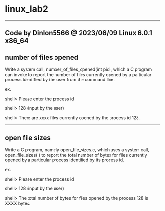 # linux_lab2

---
Code by Dinlon5566 @ 2023/06/09
Linux 6.0.1 x86_64
---
## number of files opened  
  
Write a system call, number_of_files_opened(int pid),  which a C program can invoke to report the number of files currently opened by a particular process identified by the user from the command line.

ex.

shell> Please enter the process id

shell> 128 (input by the user)

shell>  There are xxxx files currently opened by the process id 128.

---
## open file sizes  

Write a C program, namely open_file_sizes.c, which uses a system call, open_file_sizes( ) to report the total number of bytes for files currently opened by a particular process identified by its process id. 

ex.

shell> Please enter the process id

shell> 128 (input by the user)

shell> The total number of bytes for files opened by the process 128 is XXXX bytes.